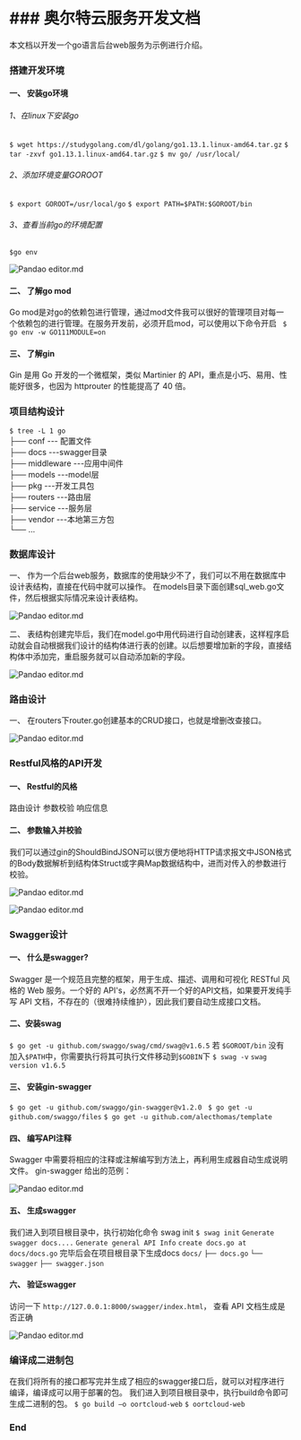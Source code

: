 # ### 奥尔特云服务开发文档

本文档以开发一个go语言后台web服务为示例进行介绍。

### 搭建开发环境

#### 一、	安装go环境
###### 1、在linux下安装go
`$ wget https://studygolang.com/dl/golang/go1.13.1.linux-amd64.tar.gz`
`$ tar -zxvf go1.13.1.linux-amd64.tar.gz`
`$ mv go/ /usr/local/`

###### 2、添加环境变量GOROOT
`$ export GOROOT=/usr/local/go`
`$ export PATH=$PATH:$GOROOT/bin`

###### 3、查看当前go的环境配置
`$go env`


![Pandao editor.md](https://pandao.github.io/editor.md/images/logos/editormd-logo-180x180.png "Pandao editor.md")



#### 二、	了解go mod
Go mod是对go的依赖包进行管理，通过mod文件我可以很好的管理项目对每一个依赖包的进行管理。在服务开发前，必须开启mod，可以使用以下命令开启
` $ go env -w GO111MODULE=on`
#### 三、	了解gin
Gin 是用 Go 开发的一个微框架，类似 Martinier 的 API，重点是小巧、易用、性能好很多，也因为 httprouter 的性能提高了 40 倍。

### 项目结构设计
`$ tree -L 1 go`    
    ├── conf    		--- 配置文件    
    ├── docs			---swagger目录    
    ├── middleware   ---应用中间件    
    ├── models		---model层    
    ├── pkg 			---开发工具包    
    ├── routers		---路由层    
    ├── service		---服务层    
    ├── vendor       ---本地第三方包    
    └── ...    
### 数据库设计
一、	作为一个后台web服务，数据库的使用缺少不了，我们可以不用在数据库中设计表结构，直接在代码中就可以操作。
在models目录下面创建sql_web.go文件，然后根据实际情况来设计表结构。


![Pandao editor.md](https://pandao.github.io/editor.md/images/logos/editormd-logo-180x180.png "Pandao editor.md")




二、	表结构创建完毕后，我们在model.go中用代码进行自动创建表，这样程序启动就会自动根据我们设计的结构体进行表的创建。以后想要增加新的字段，直接结构体中添加完，重启服务就可以自动添加新的字段。


![Pandao editor.md](https://pandao.github.io/editor.md/images/logos/editormd-logo-180x180.png "Pandao editor.md")


### 路由设计
一、	在routers下router.go创建基本的CRUD接口，也就是增删改查接口。


![Pandao editor.md](https://pandao.github.io/editor.md/images/logos/editormd-logo-180x180.png "Pandao editor.md")



### Restful风格的API开发
#### 一、	Restful的风格
路由设计
参数校验
响应信息
#### 二、	参数输入并校验
我们可以通过gin的ShouldBindJSON可以很方便地将HTTP请求报文中JSON格式的Body数据解析到结构体Struct或字典Map数据结构中，进而对传入的参数进行校验。


![Pandao editor.md](https://pandao.github.io/editor.md/images/logos/editormd-logo-180x180.png "Pandao editor.md")




![Pandao editor.md](https://pandao.github.io/editor.md/images/logos/editormd-logo-180x180.png "Pandao editor.md")



### Swagger设计
#### 一、	什么是swagger?
Swagger 是一个规范且完整的框架，用于生成、描述、调用和可视化 RESTful 风格的 Web 服务。一个好的 API's，必然离不开一个好的API文档，如果要开发纯手写 API 文档，不存在的（很难持续维护），因此我们要自动生成接口文档。
#### 二、安装swag
`$ go get -u github.com/swaggo/swag/cmd/swag@v1.6.5`
若 `$GOROOT/bin` 没有加入`$PATH`中，你需要执行将其可执行文件移动到`$GOBIN`下
`$ swag -v`
`swag version v1.6.5`

#### 三、	安装gin-swagger
`$ go get -u github.com/swaggo/gin-swagger@v1.2.0 `
`$ go get -u github.com/swaggo/files`
`$ go get -u github.com/alecthomas/template`
#### 四、	编写API注释
Swagger 中需要将相应的注释或注解编写到方法上，再利用生成器自动生成说明文件。
gin-swagger 给出的范例：


![Pandao editor.md](https://pandao.github.io/editor.md/images/logos/editormd-logo-180x180.png "Pandao editor.md")



#### 五、	生成swagger
我们进入到项目根目录中，执行初始化命令 swag init
`$ swag init`
`Generate swagger docs....`
`Generate general API Info`
`create docs.go at  docs/docs.go`
完毕后会在项目根目录下生成docs
`docs/`
`├── docs.go`
`└── swagger`
`├── swagger.json`
#### 六、	验证swagger
访问一下 `http://127.0.0.1:8000/swagger/index.html`， 查看 API 文档生成是否正确


![Pandao editor.md](https://pandao.github.io/editor.md/images/logos/editormd-logo-180x180.png "Pandao editor.md")



### 编译成二进制包
在我们将所有的接口都写完并生成了相应的swagger接口后，就可以对程序进行编译，编译成可以用于部署的包。
我们进入到项目根目录中，执行build命令即可生成二进制的包。
`$ go build –o oortcloud-web`
`$ oortcloud-web`

### End

























